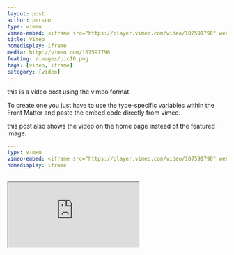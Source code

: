 ```yaml
---
layout: post
author: person
type: vimeo
vimeo-embed: <iframe src="https://player.vimeo.com/video/107591790" webkitallowfullscreen mozallowfullscreen allowfullscreen></iframe>
title: Vimeo
homedisplay: iframe
media: http://vimeo.com/107591790
featimg: /images/pic10.png
tags: [video, iframe]
category: [video]
---
```

this is a video post using the vimeo format.

To create one you just have to use the type-specific variables within the Front Matter and paste the embed code directly from vimeo.

this post also shows the video on the home page instead of the featured image.

``` yml
---
type: vimeo
vimeo-embed: <iframe src="https://player.vimeo.com/video/107591790" webkitallowfullscreen mozallowfullscreen allowfullscreen></iframe>
homedisplay: iframe
---
```
<iframe src="https://player.vimeo.com/video/107591790" webkitallowfullscreen mozallowfullscreen allowfullscreen></iframe>
